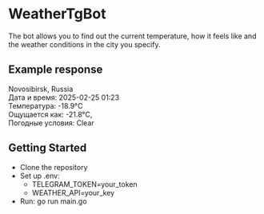 # WeatherTgBot
The bot allows you to find out the current temperature, how it feels like and the weather conditions in the city you specify.


## Example response
Novosibirsk, Russia  
Дата и время: 2025-02-25 01:23  
Температура: -18.9°C  
Ощущается как: -21.8°C,  
Погодные условия: Clear  


## Getting Started
- Clone the repository
- Set up .env:
  - TELEGRAM_TOKEN=your_token
  - WEATHER_API=your_key
- Run: go run main.go
